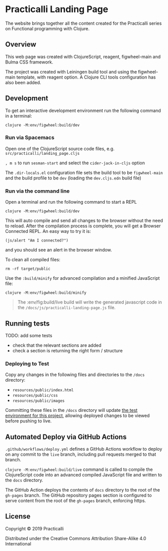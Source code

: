 # Practicalli Landing Page

The website brings together all the content created for the Practicalli series on Functional programming with Clojure.

## Overview

This web page was created with ClojureScript, reagent, figwheel-main and Bulma CSS framework.

The project was created with Leiningen build tool and using the figwheel-main template, with reagent option.  A Clojure CLI tools configuration has also been added.


## Development

To get an interactive development environment run the following command in a terminal:

```shell
clojure -M:env/figwheel:build/dev
```



### Run via Spacemacs

Open one of the ClojureScript source code files, e.g. `src/practicalli/landing_page.cljs`

`, m s` to run `sesman-start` and select the `cider-jack-in-cljs` option

The `.dir-locals.el` configuration file sets the build tool to be `figwheel-main` and the build profile to be `dev` (loading the `dev.cljs.edn` build file)


### Run via the command line

Open a terminal and run the following command to start a REPL

    clojure -M:env/figwheel:build/dev

This will auto compile and send all changes to the browser without the need to reload. After the compilation process is complete, you will get a Browser Connected REPL. An easy way to try it is:

    (js/alert "Am I connected?")

and you should see an alert in the browser window.

To clean all compiled files:

    rm -rf target/public

Use the `:build/minify` for advanced compilation and a minified JavaScript file:

    clojure -M:env/figwheel:build/minify

> The :env/fig:build/live build will write the generated javascript code in the `/docs/js/practicalli-landing-page.js` file.


## Running tests
TODO: add some tests
- check that the relevant sections are added
- check a section is returning the right form / structure


### Deploying to Test

Copy any changes in the following files and directories to the `/docs` directory:

- `resources/public/index.html`
- `resources/public/css`
- `resources/public/images`

Committing these files in the `/docs` directory will update [the test environment for this project](https://practicalli.github.io/practicalli.github.io/), allowing deployed changes to be viewed before pushing to live.


## Automated Deploy via GitHub Actions

`.github/workflows/deploy.yml` defines a GitHub Actions workflow to deploy on any commit to the `live` branch, including pull requests merged to that branch.

`clojure -M:env/figwheel:build/live` command is called to compile the ClojureScript code into an advanced compiled JavaScript file and written to the `docs` directory.

The GitHub Action deploys the contents of `docs` directory to the root of the `gh-pages` branch.  The GitHub repository pages section is configured to serve content from the root of the `gh-pages` branch, enforcing https.


## License

Copyright © 2019 Practicalli

Distributed under the Creative Commons Attribution Share-Alike 4.0 International
